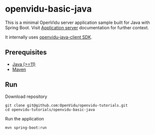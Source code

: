 # openvidu-basic-java

This is a minimal OpenVidu server application sample built for Java with Spring Boot. Visit [Application server](https://docs.openvidu.io/en/stable/application-server/) documentation for further context.

It internally uses [openvidu-java-client SDK](https://docs.openvidu.io/en/stable/reference-docs/openvidu-java-client/).

## Prerequisites

- [Java (>=11)](https://www.java.com/en/download/manual.jsp)
- [Maven](https://maven.apache.org)

## Run

Download repository

```
git clone git@github.com:OpenVidu/openvidu-tutorials.git
cd openvidu-tutorials/openvidu-basic-java
```

Run the application

```
mvn spring-boot:run
```